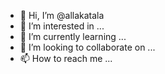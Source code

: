 - 👋 Hi, I’m @allakatala
- 👀 I’m interested in ...
- 🌱 I’m currently learning ...
- 💞️ I’m looking to collaborate on ...
- 📫 How to reach me ...

<!---
allakatala/allakatala is a ✨ special ✨ repository because its `README.md` (this file) appears on your GitHub profile.
You can click the Preview link to take a look at your changes.
--->
